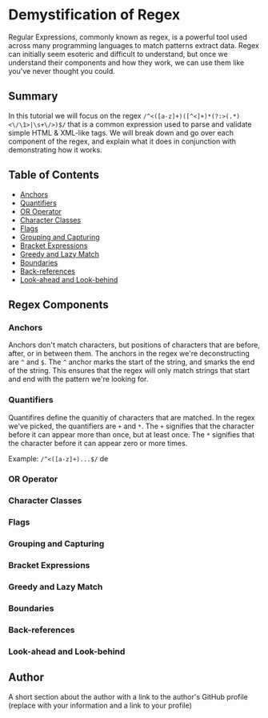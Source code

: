 # Demystification of Regex

Regular Expressions, commonly known as regex, is a powerful tool used across many programming languages to match patterns extract data. Regex can initially seem esoteric and difficult to understand, but once we understand their components and how they work, we can use them like you've never thought you could.

## Summary

In this tutorial we will focus on the regex `/^<([a-z]+)([^<]+)*(?:>(.*)<\/\1>|\s+\/>)$/` that is a common expression used to parse and validate simple HTML & XML-like tags. We will break down and go over each component of the regex, and explain what it does in conjunction with demonstrating how it works.

## Table of Contents

- [Anchors](#anchors)
- [Quantifiers](#quantifiers)
- [OR Operator](#or-operator)
- [Character Classes](#character-classes)
- [Flags](#flags)
- [Grouping and Capturing](#grouping-and-capturing)
- [Bracket Expressions](#bracket-expressions)
- [Greedy and Lazy Match](#greedy-and-lazy-match)
- [Boundaries](#boundaries)
- [Back-references](#back-references)
- [Look-ahead and Look-behind](#look-ahead-and-look-behind)

## Regex Components

### Anchors
Anchors don't match characters, but positions of characters that are before, after, or in between them. The anchors in the regex we're deconstructing are `^` and `$`. The `^` anchor marks the start of the string, and `$`marks the end of the string. This ensures that the regex will only match strings that start and end with the pattern we're looking for.





### Quantifiers
Quantifires define the quanitiy of characters that are matched. In the regex we've picked, the quantifiers are `+` and `*`. The `+` signifies that the character before it can appear more than once, but at least once. The `*` signifies that the character before it can appear zero or more times.

Example: `/^<([a-z]+)...$/` de
### OR Operator

### Character Classes

### Flags

### Grouping and Capturing

### Bracket Expressions

### Greedy and Lazy Match

### Boundaries

### Back-references

### Look-ahead and Look-behind

## Author

A short section about the author with a link to the author's GitHub profile (replace with your information and a link to your profile)
